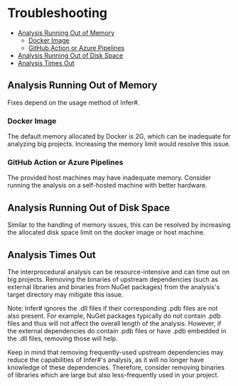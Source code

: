 # Troubleshooting

- [Analysis Running Out of Memory](#analysis-running-out-of-memory)
  * [Docker Image](#docker-image)
  * [GitHub Action or Azure Pipelines](#github-action-or-azure-pipelines)
- [Analysis Running Out of Disk Space](#analysis-running-out-of-disk-space)
- [Analysis Times Out](#analysis-times-out) 

## Analysis Running Out of Memory
Fixes depend on the usage method of Infer#.

### Docker Image
The default memory allocated by Docker is 2G, which can be inadequate for analyzing big projects. Increasing the memory limit would resolve this issue.

### GitHub Action or Azure Pipelines
The provided host machines may have inadequate memory. Consider running the analysis on a self-hosted machine with better hardware. 

## Analysis Running Out of Disk Space
Similar to the handling of memory issues, this can be resolved by increasing the allocated disk space limit on the docker image or host machine. 

## Analysis Times Out
The interprocedural analysis can be resource-intensive and can time out on big projects. Removing the binaries of upstream dependencies (such as external libraries and binaries from NuGet packages) from the analysis's target directory may mitigate this issue.
 
Note: Infer# ignores the .dll files if their corresponding .pdb files are not also present. For example, NuGet packages typically do not contain .pdb files and thus will not affect the overall length of the analysis. However, if the external dependencies do contain .pdb files or have .pdb embedded in the .dll files, removing those will help. 
 
Keep in mind that removing frequently-used upstream dependencies may reduce the capabilities of Infer#'s analysis, as it will no longer have knowledge of these dependencies. Therefore, consider removing binaries of libraries which are large but also less-frequently used in your project.
